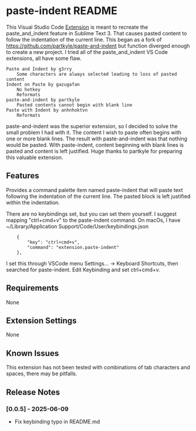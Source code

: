 # paste-indent README

This Visual Studio Code [Extension](https://marketplace.visualstudio.com/items?itemName=LesGrieve.paste-indent) is meant to recreate the paste_and_indent feature in Sublime Text 3. That causes pasted content to follow the indentation of the current line.
This began as a fork of https://github.com/partkyle/paste-and-indent but function diverged enough to create a new project.
I tried all of the paste_and_indent VS Code extensions, all have some flaw.
```
Paste and Indent by g3rry
    Some characters are always selected leading to loss of pasted content
Indent on Paste by gazugafan
    No hotkey
    Reformats
paste-and-indent by partkyle
    Pasted contents cannot begin with blank line
Paste with Indent by anhnhoktvn
    Reformats
```
paste-and-indent was the superior extension, so I decided to solve the small problem I had with it. The content I wish to paste often begins with one or more blank lines. The result with paste-and-indent was that nothing would be pasted. With paste-indent, content beginning with blank lines is pasted and content is left justified. Huge thanks to partkyle for preparing this valuable extension.

## Features

Provides a command palette item named paste-indent that will paste text following the indentation of the current line. The pasted block is left justified within the indentation.

There are no keybindings set, but you can set them yourself. I suggest mapping "ctrl+cmd+v" to the paste-indent command.
On macOs, I have ~/Library/Application Support/Code/User/keybindings.json
```
    {
        "key": "ctrl+cmd+v",
        "command": "extension.paste-indent"
    },
```
I set this through VSCode menu Settings... -> Keyboard Shortcuts, then searched for paste-indent. Edit Keybinding and set ctrl+cmd+v.


## Requirements

None

## Extension Settings

None

## Known Issues

This extension has not been tested with combinations of tab characters and spaces, there may be pitfalls.

## Release Notes

### [0.0.5] - 2025-06-09

- Fix keybinding typo in README.md

